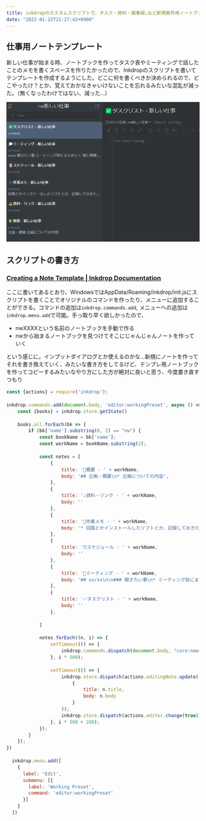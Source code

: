 ```yaml
---
title: inkdropのカスタムスクリプトで、タスク・資料・議事録…など新規案件用ノートブックを作る
date: "2022-01-22T21:27:42+0900"
---
```


## 仕事用ノートテンプレート
新しい仕事が始まる時、ノートブックを作ってタスク表やミーティングで話したことのメモを書くスペースを作りたかったので、Inkdropのスクリプトを書いてテンプレートを作成するようにした。どこに何を書くべきか決められるので、どこやったけ？とか、覚えておかなきゃいけないことを忘れるみたいな混乱が減った。（無くなったわけではない、減った…）

![clipboard.png](image.png)

## スクリプトの書き方
### [Creating a Note Template | Inkdrop Documentation](https://docs.inkdrop.app/manual/creating-a-note-template#add-a-menu-to-invoke-the-command)
ここに書いてあるとおり、WindowsではAppData/Roaming/inkdrop/init.jsにスクリプトを書くことでオリジナルのコマンドを作ったり、メニューに追加することができる。コマンドの追加は`inkdrop.commands.add`, メニューへの追加は`inkdrop.menu.add`で可能。手っ取り早く欲しかったので、

* nwXXXXという名前のノートブックを手動で作る
* nwから始まるノートブックを見つけてそこにじゃんじゃんノートを作っていく

という感じに。インプットダイアログとか使えるのかな…新規にノートを作ってそれを書き換えていく、みたいな書き方をしてるけど、テンプレ用ノートブックを作ってコピーするみたいなやり方にした方が絶対に良いと思う、今度書き直すつもり

```js
const {actions} = require('inkdrop');

inkdrop.commands.add(document.body, 'editor:workingPreset', async () => {
    const {books} = inkdrop.store.getState()

    books.all.forEach(bk => {
        if (bk['name'].substring(0, 2) == "nw") {
            const bookName = bk['name'];
            const workName = bookName.substring(2);

            const notes = [
                {
                    title: '🔰概要 - ' + workName,
                    body: '## 企画・概要\n* 企画についての内容',
                },
                {
                    title: '⚠資料・リンク - ' + workName,
                    body: ''
                },
                {
                    title: '🔄作業メモ - ' + workName,
                    body: '* 回路とかインストールしたソフトとか、記録しておきたい作業工程についてはここ'
                },
                {
                    title: '⏰スケジュール - ' + workName,
                    body: ''
                },
                {
                    title: '💭ミーティング - ' + workName,
                    body: '## xx/xx\n\n### 聞きたい事\n* ミーティング前にまとめとく\n\n### 得た情報\n* とりあえず全部ここに！あとで各箇所に分配する\n\n### 新規タスク\n* これもとりあえず全部ここに'
                },
                {
                    title: '✅タスクリスト - ' + workName,
                    body: ''
                },
                
            ]

            notes.forEach((n, i) => {
                setTimeout(() => {
                    inkdrop.commands.dispatch(document.body, "core:new-note", {});
                }, i * 500);

                setTimeout(() => {
                    inkdrop.store.dispatch(actions.editingNote.update(
                        {
                            title: n.title,
                            body: n.body
                        }
                    ));
                    inkdrop.store.dispatch(actions.editor.change(true));        
                }, i * 500 + 200);
            });
        }
    });
})
  
  inkdrop.menu.add([
    {
      label: 'Edit',
      submenu: [{
        label: 'Working Preset',
        command: 'editor:workingPreset'
      }]
    }
  ])
```